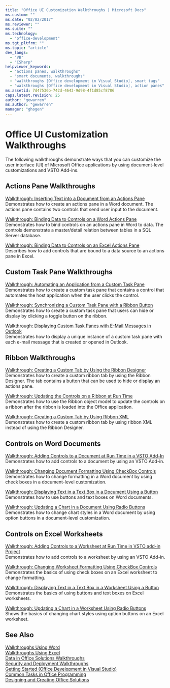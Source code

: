 ```yaml
---
title: "Office UI Customization Walkthroughs | Microsoft Docs"
ms.custom: ""
ms.date: "02/02/2017"
ms.reviewer: ""
ms.suite: ""
ms.technology: 
  - "office-development"
ms.tgt_pltfrm: ""
ms.topic: "article"
dev_langs: 
  - "VB"
  - "CSharp"
helpviewer_keywords: 
  - "actions panes, walkthroughs"
  - "smart documents, walkthroughs"
  - "walkthroughs [Office development in Visual Studio], smart tags"
  - "walkthroughs [Office development in Visual Studio], action panes"
ms.assetid: 7d47536b-742d-4643-9d98-4f1d85cf8786
caps.latest.revision: 25
author: "gewarren"
ms.author: "gewarren"
manager: "ghogen"
---
```

# Office UI Customization Walkthroughs
  The following walkthroughs demonstrate ways that you can customize the user interface (UI) of Microsoft Office applications by using document-level customizations and VSTO Add-ins.  
  
## Actions Pane Walkthroughs  
 [Walkthrough: Inserting Text into a Document from an Actions Pane](../vsto/walkthrough-inserting-text-into-a-document-from-an-actions-pane.md)  
 Demonstrates how to create an actions pane in a Word document. The actions pane contains two controls that send user input to the document.  
  
 [Walkthrough: Binding Data to Controls on a Word Actions Pane](../vsto/walkthrough-binding-data-to-controls-on-a-word-actions-pane.md)  
 Demonstrates how to bind controls on an actions pane in Word to data. The controls demonstrate a master/detail relation between tables in a SQL Server database.  
  
 [Walkthrough: Binding Data to Controls on an Excel Actions Pane](../vsto/walkthrough-binding-data-to-controls-on-an-excel-actions-pane.md)  
 Describes how to add controls that are bound to a data source to an actions pane in Excel.  
  
## Custom Task Pane Walkthroughs  
 [Walkthrough: Automating an Application from a Custom Task Pane](../vsto/walkthrough-automating-an-application-from-a-custom-task-pane.md)  
 Demonstrates how to create a custom task pane that contains a control that automates the host application when the user clicks the control.  
  
 [Walkthrough: Synchronizing a Custom Task Pane with a Ribbon Button](../vsto/walkthrough-synchronizing-a-custom-task-pane-with-a-ribbon-button.md)  
 Demonstrates how to create a custom task pane that users can hide or display by clicking a toggle button on the ribbon.  
  
 [Walkthrough: Displaying Custom Task Panes with E-Mail Messages in Outlook](../vsto/walkthrough-displaying-custom-task-panes-with-e-mail-messages-in-outlook.md)  
 Demonstrates how to display a unique instance of a custom task pane with each e-mail message that is created or opened in Outlook.  
  
## Ribbon Walkthroughs  
 [Walkthrough: Creating a Custom Tab by Using the Ribbon Designer](../vsto/walkthrough-creating-a-custom-tab-by-using-the-ribbon-designer.md)  
 Demonstrates how to create a custom ribbon tab by using the Ribbon Designer. The tab contains a button that can be used to hide or display an actions pane.  
  
 [Walkthrough: Updating the Controls on a Ribbon at Run Time](../vsto/walkthrough-updating-the-controls-on-a-ribbon-at-run-time.md)  
 Demonstrates how to use the Ribbon object model to update the controls on a ribbon after the ribbon is loaded into the Office application.  
  
 [Walkthrough: Creating a Custom Tab by Using Ribbon XML](../vsto/walkthrough-creating-a-custom-tab-by-using-ribbon-xml.md)  
 Demonstrates how to create a custom ribbon tab by using ribbon XML instead of using the Ribbon Designer.  
  
## Controls on Word Documents  
 [Walkthrough: Adding Controls to a Document at Run Time in a VSTO Add-In](../vsto/walkthrough-adding-controls-to-a-document-at-run-time-in-a-vsto-add-in.md)  
 Demonstrates how to add controls to a document by using an VSTO Add-in.  
  
 [Walkthrough: Changing Document Formatting Using CheckBox Controls](../vsto/walkthrough-changing-document-formatting-using-checkbox-controls.md)  
 Demonstrates how to change formatting in a Word document by using check boxes in a document-level customization.  
  
 [Walkthrough: Displaying Text in a Text Box in a Document Using a Button](../vsto/walkthrough-displaying-text-in-a-text-box-in-a-document-using-a-button.md)  
 Demonstrates how to use buttons and text boxes on Word documents.  
  
 [Walkthrough: Updating a Chart in a Document Using Radio Buttons](../vsto/walkthrough-updating-a-chart-in-a-document-using-radio-buttons.md)  
 Demonstrates how to change chart styles in a Word document by using option buttons in a document-level customization.  
  
## Controls on Excel Worksheets  
 [Walkthrough: Adding Controls to a Worksheet at Run Time in VSTO add-in Project](../vsto/walkthrough-adding-controls-to-a-worksheet-at-run-time-in-vsto-add-in-project.md)  
 Demonstrates how to add controls to a worksheet by using an VSTO Add-in.  
  
 [Walkthrough: Changing Worksheet Formatting Using CheckBox Controls](../vsto/walkthrough-changing-worksheet-formatting-using-checkbox-controls.md)  
 Demonstrates the basics of using check boxes on an Excel worksheet to change formatting.  
  
 [Walkthrough: Displaying Text in a Text Box in a Worksheet Using a Button](../vsto/walkthrough-displaying-text-in-a-text-box-in-a-worksheet-using-a-button.md)  
 Demonstrates the basics of using buttons and text boxes on Excel worksheets.  
  
 [Walkthrough: Updating a Chart in a Worksheet Using Radio Buttons](../vsto/walkthrough-updating-a-chart-in-a-worksheet-using-radio-buttons.md)  
 Shows the basics of changing chart styles using option buttons on an Excel worksheet.  
  
## See Also  
 [Walkthroughs Using Word](../vsto/walkthroughs-using-word.md)   
 [Walkthroughs Using Excel](../vsto/walkthroughs-using-excel.md)   
 [Data in Office Solutions Walkthroughs](../vsto/data-in-office-solutions-walkthroughs.md)   
 [Security and Deployment Walkthroughs](../vsto/security-and-deployment-walkthroughs.md)   
 [Getting Started &#40;Office Development in Visual Studio&#41;](../vsto/getting-started-office-development-in-visual-studio.md)   
 [Common Tasks in Office Programming](../vsto/common-tasks-in-office-programming.md)   
 [Designing and Creating Office Solutions](../vsto/designing-and-creating-office-solutions.md)  
  
  